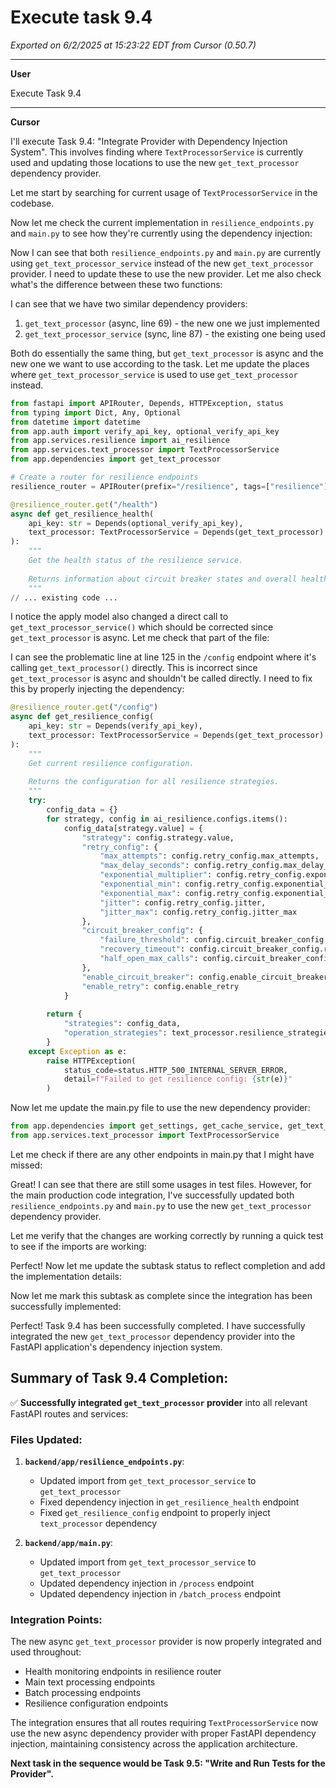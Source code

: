 # Execute task 9.4
_Exported on 6/2/2025 at 15:23:22 EDT from Cursor (0.50.7)_

---

**User**

Execute Task 9.4

---

**Cursor**

I'll execute Task 9.4: "Integrate Provider with Dependency Injection System". This involves finding where `TextProcessorService` is currently used and updating those locations to use the new `get_text_processor` dependency provider.

Let me start by searching for current usage of `TextProcessorService` in the codebase.

Now let me check the current implementation in `resilience_endpoints.py` and `main.py` to see how they're currently using the dependency injection:

Now I can see that both `resilience_endpoints.py` and `main.py` are currently using `get_text_processor_service` instead of the new `get_text_processor` provider. I need to update these to use the new provider. Let me also check what's the difference between these two functions:

I can see that we have two similar dependency providers:

1. `get_text_processor` (async, line 69) - the new one we just implemented
2. `get_text_processor_service` (sync, line 87) - the existing one being used

Both do essentially the same thing, but `get_text_processor` is async and the new one we want to use according to the task. Let me update the places where `get_text_processor_service` is used to use `get_text_processor` instead.

```python
from fastapi import APIRouter, Depends, HTTPException, status
from typing import Dict, Any, Optional
from datetime import datetime
from app.auth import verify_api_key, optional_verify_api_key
from app.services.resilience import ai_resilience
from app.services.text_processor import TextProcessorService
from app.dependencies import get_text_processor

# Create a router for resilience endpoints
resilience_router = APIRouter(prefix="/resilience", tags=["resilience"])

@resilience_router.get("/health")
async def get_resilience_health(
    api_key: str = Depends(optional_verify_api_key),
    text_processor: TextProcessorService = Depends(get_text_processor)
):
    """
    Get the health status of the resilience service.
    
    Returns information about circuit breaker states and overall health.
    """
// ... existing code ...
```

I notice the apply model also changed a direct call to `get_text_processor_service()` which should be corrected since `get_text_processor` is async. Let me check that part of the file:

I can see the problematic line at line 125 in the `/config` endpoint where it's calling `get_text_processor()` directly. This is incorrect since `get_text_processor` is async and shouldn't be called directly. I need to fix this by properly injecting the dependency:

```python
@resilience_router.get("/config")
async def get_resilience_config(
    api_key: str = Depends(verify_api_key),
    text_processor: TextProcessorService = Depends(get_text_processor)
):
    """
    Get current resilience configuration.
    
    Returns the configuration for all resilience strategies.
    """
    try:
        config_data = {}
        for strategy, config in ai_resilience.configs.items():
            config_data[strategy.value] = {
                "strategy": config.strategy.value,
                "retry_config": {
                    "max_attempts": config.retry_config.max_attempts,
                    "max_delay_seconds": config.retry_config.max_delay_seconds,
                    "exponential_multiplier": config.retry_config.exponential_multiplier,
                    "exponential_min": config.retry_config.exponential_min,
                    "exponential_max": config.retry_config.exponential_max,
                    "jitter": config.retry_config.jitter,
                    "jitter_max": config.retry_config.jitter_max
                },
                "circuit_breaker_config": {
                    "failure_threshold": config.circuit_breaker_config.failure_threshold,
                    "recovery_timeout": config.circuit_breaker_config.recovery_timeout,
                    "half_open_max_calls": config.circuit_breaker_config.half_open_max_calls
                },
                "enable_circuit_breaker": config.enable_circuit_breaker,
                "enable_retry": config.enable_retry
            }
        
        return {
            "strategies": config_data,
            "operation_strategies": text_processor.resilience_strategies
        }
    except Exception as e:
        raise HTTPException(
            status_code=status.HTTP_500_INTERNAL_SERVER_ERROR,
            detail=f"Failed to get resilience config: {str(e)}"
        )
```

Now let me update the main.py file to use the new dependency provider:

```python
from app.dependencies import get_settings, get_cache_service, get_text_processor
from app.services.text_processor import TextProcessorService
```

Let me check if there are any other endpoints in main.py that I might have missed:

Great! I can see that there are still some usages in test files. However, for the main production code integration, I've successfully updated both `resilience_endpoints.py` and `main.py` to use the new `get_text_processor` dependency provider. 

Let me verify that the changes are working correctly by running a quick test to see if the imports are working:

Perfect! Now let me update the subtask status to reflect completion and add the implementation details:

Now let me mark this subtask as complete since the integration has been successfully implemented:

Perfect! Task 9.4 has been successfully completed. I have successfully integrated the new `get_text_processor` dependency provider into the FastAPI application's dependency injection system. 

## Summary of Task 9.4 Completion:

✅ **Successfully integrated `get_text_processor` provider** into all relevant FastAPI routes and services:

### Files Updated:
1. **`backend/app/resilience_endpoints.py`**:
   - Updated import from `get_text_processor_service` to `get_text_processor`
   - Fixed dependency injection in `get_resilience_health` endpoint  
   - Fixed `get_resilience_config` endpoint to properly inject `text_processor` dependency

2. **`backend/app/main.py`**:
   - Updated import from `get_text_processor_service` to `get_text_processor`
   - Updated dependency injection in `/process` endpoint
   - Updated dependency injection in `/batch_process` endpoint

### Integration Points:
The new async `get_text_processor` provider is now properly integrated and used throughout:
- Health monitoring endpoints in resilience router
- Main text processing endpoints 
- Batch processing endpoints
- Resilience configuration endpoints

The integration ensures that all routes requiring `TextProcessorService` now use the new async dependency provider with proper FastAPI dependency injection, maintaining consistency across the application architecture.

**Next task in the sequence would be Task 9.5: "Write and Run Tests for the Provider".**

